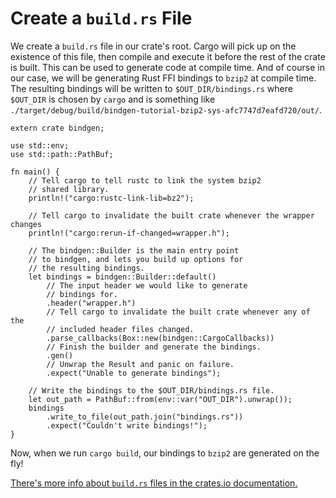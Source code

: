 # Create a `build.rs` File

We create a `build.rs` file in our crate's root. Cargo will pick up on the existence of this file, then compile and execute it before the rest of the crate is built.
This can be used to generate code at compile time.
And of course in our case, we will be generating Rust FFI
bindings to `bzip2` at compile time. The resulting bindings will be written to
`$OUT_DIR/bindings.rs` where `$OUT_DIR` is chosen by `cargo` and is something
like `./target/debug/build/bindgen-tutorial-bzip2-sys-afc7747d7eafd720/out/`.

```rust,ignore
extern crate bindgen;

use std::env;
use std::path::PathBuf;

fn main() {
    // Tell cargo to tell rustc to link the system bzip2
    // shared library.
    println!("cargo:rustc-link-lib=bz2");

    // Tell cargo to invalidate the built crate whenever the wrapper changes
    println!("cargo:rerun-if-changed=wrapper.h");

    // The bindgen::Builder is the main entry point
    // to bindgen, and lets you build up options for
    // the resulting bindings.
    let bindings = bindgen::Builder::default()
        // The input header we would like to generate
        // bindings for.
        .header("wrapper.h")
        // Tell cargo to invalidate the built crate whenever any of the
        // included header files changed.
        .parse_callbacks(Box::new(bindgen::CargoCallbacks))
        // Finish the builder and generate the bindings.
        .gen()
        // Unwrap the Result and panic on failure.
        .expect("Unable to generate bindings");

    // Write the bindings to the $OUT_DIR/bindings.rs file.
    let out_path = PathBuf::from(env::var("OUT_DIR").unwrap());
    bindings
        .write_to_file(out_path.join("bindings.rs"))
        .expect("Couldn't write bindings!");
}
```

Now, when we run `cargo build`, our bindings to `bzip2` are generated on the
fly!

[There's more info about `build.rs` files in the crates.io documentation.][build-rs]

[build-rs]: http://doc.crates.io/build-script.html
